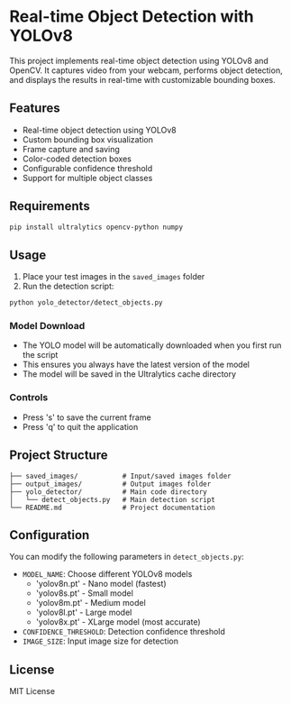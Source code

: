 # Real-time Object Detection with YOLOv8

This project implements real-time object detection using YOLOv8 and OpenCV. It captures video from your webcam, performs object detection, and displays the results in real-time with customizable bounding boxes.

## Features

- Real-time object detection using YOLOv8
- Custom bounding box visualization
- Frame capture and saving
- Color-coded detection boxes
- Configurable confidence threshold
- Support for multiple object classes


## Requirements

```bash
pip install ultralytics opencv-python numpy
```

## Usage

1. Place your test images in the `saved_images` folder
2. Run the detection script:
```bash
python yolo_detector/detect_objects.py
```

### Model Download
- The YOLO model will be automatically downloaded when you first run the script
- This ensures you always have the latest version of the model
- The model will be saved in the Ultralytics cache directory

### Controls
- Press 's' to save the current frame
- Press 'q' to quit the application

## Project Structure

```
├── saved_images/           # Input/saved images folder
├── output_images/          # Output images folder
├── yolo_detector/          # Main code directory
│   └── detect_objects.py   # Main detection script
└── README.md               # Project documentation
```

## Configuration

You can modify the following parameters in `detect_objects.py`:
- `MODEL_NAME`: Choose different YOLOv8 models
  - 'yolov8n.pt' - Nano model (fastest)
  - 'yolov8s.pt' - Small model
  - 'yolov8m.pt' - Medium model
  - 'yolov8l.pt' - Large model
  - 'yolov8x.pt' - XLarge model (most accurate)
- `CONFIDENCE_THRESHOLD`: Detection confidence threshold
- `IMAGE_SIZE`: Input image size for detection

## License

MIT License 
